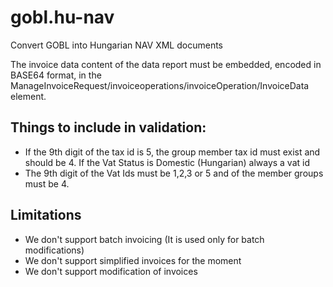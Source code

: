 # gobl.hu-nav
Convert GOBL into Hungarian NAV XML documents

The invoice data content of the data report must be embedded, encoded in BASE64 format, in the ManageInvoiceRequest/invoiceoperations/invoiceOperation/InvoiceData element.

## Things to include in validation:
- If the 9th digit of the tax id is 5, the group member tax id must exist and should be 4. If the Vat Status is Domestic (Hungarian) always a vat id
- The 9th digit of the Vat Ids must be 1,2,3 or 5 and of the member groups must be 4.

## Limitations

- We don't support batch invoicing (It is used only for batch modifications)
- We don't support simplified invoices for the moment
- We don't support modification of invoices